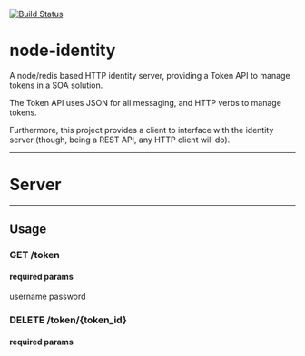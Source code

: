 [![Build Status](https://travis-ci.org/stensonb/node-identity.png?branch=master)](https://travis-ci.org/stensonb/node-identity)

node-identity
=============

A node/redis based HTTP identity server, providing a Token API to manage tokens in a SOA solution.

The Token API uses JSON for all messaging, and HTTP verbs to manage tokens. 

Furthermore, this project provides a client to interface with the identity server (though, being a REST API, any HTTP client will do). 

----
# Server

----
## Usage

### GET /token
#### required params
username
password

### DELETE /token/{token_id}
#### required params
<none>
